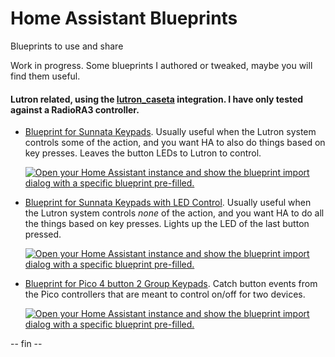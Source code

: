 # Home Assistant Blueprints
Blueprints to use and share

Work in progress.  Some blueprints I authored or tweaked, maybe you will find them useful.

#### Lutron related, using the [lutron_caseta](https://www.home-assistant.io/integrations/lutron_caseta/) integration.  I have only tested against a RadioRA3 controller.

* [Blueprint for Sunnata Keypads](automation/lutron-sunnata-keypad.yaml).
    Usually useful when the Lutron system controls some of the action, and you want HA to also do things based on key presses.  Leaves the button LEDs to Lutron to control.
    
    [![Open your Home Assistant instance and show the blueprint import dialog with a specific blueprint pre-filled.](https://my.home-assistant.io/badges/blueprint_import.svg)](https://my.home-assistant.io/redirect/blueprint_import/?blueprint_url=https%3A%2F%2Fgithub.com%2Frobchandhok%2Fhomeassistant-blueprints%2Fblob%2Fmain%2Fautomation%2Flutron-sunnata-keypad.yaml)

* [Blueprint for Sunnata Keypads with LED Control](automation/lutron-sunnata-keypad-and-leds.yaml).
    Usually useful when the Lutron system controls *none* of the action, and you want HA to do all the things based on key presses.  Lights up the LED of the last button pressed.
    
    [![Open your Home Assistant instance and show the blueprint import dialog with a specific blueprint pre-filled.](https://my.home-assistant.io/badges/blueprint_import.svg)](https://my.home-assistant.io/redirect/blueprint_import/?blueprint_url=https%3A%2F%2Fgithub.com%2Frobchandhok%2Fhomeassistant-blueprints%2Fblob%2Fmain%2Fautomation%2Flutron-sunnata-keypad-and-leds.yaml)

* [Blueprint for Pico 4 button 2 Group Keypads](automation/lutron-caseta-pico-2-group-remote.yaml).
    Catch button events from the Pico controllers that are meant to control on/off for two devices.
    
    [![Open your Home Assistant instance and show the blueprint import dialog with a specific blueprint pre-filled.](https://my.home-assistant.io/badges/blueprint_import.svg)](https://my.home-assistant.io/redirect/blueprint_import/?blueprint_url=https%3A%2F%2Fgithub.com%2Frobchandhok%2Fhomeassistant-blueprints%2Fblob%2Fmain%2Fautomation%2Flutron-caseta-pico-2-group-remote.yaml)


-- fin --
